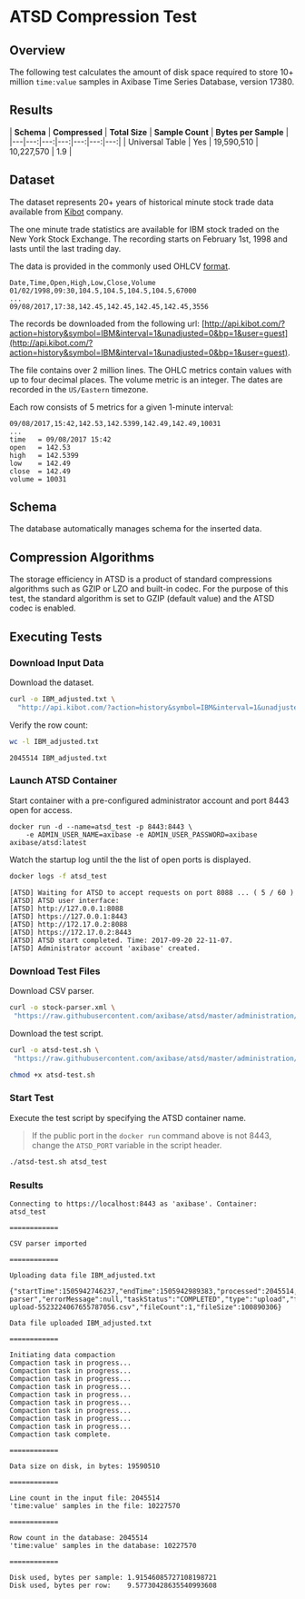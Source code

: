 # ATSD Compression Test

## Overview

The following test calculates the amount of disk space required to store 10+ million `time:value` samples in Axibase Time Series Database, version 17380. 

## Results

| **Schema** | **Compressed** | **Total Size** | **Sample Count** | **Bytes per Sample** |
|---|---:|---:|---:|---:|---:|---:|
| Universal Table | Yes | 19,590,510 | 10,227,570 | 1.9 |

## Dataset

The dataset represents 20+ years of historical minute stock trade data available from [Kibot](http://www.kibot.com/buy.aspx) company.

The one minute trade statistics are available for IBM stock traded on the New York Stock Exchange. The recording starts on February 1st, 1998 and lasts until the last trading day. 

The data is provided in the commonly used OHLCV [format](http://www.kibot.com/support.aspx#data_format).

```csv
Date,Time,Open,High,Low,Close,Volume
01/02/1998,09:30,104.5,104.5,104.5,104.5,67000
...
09/08/2017,17:38,142.45,142.45,142.45,142.45,3556
```

The records be downloaded from the following url: [http://api.kibot.com/?action=history&symbol=IBM&interval=1&unadjusted=0&bp=1&user=guest](http://api.kibot.com/?action=history&symbol=IBM&interval=1&unadjusted=0&bp=1&user=guest).

The file contains over 2 million lines. The OHLC metrics contain values with up to four decimal places. The volume metric is an integer. The dates are recorded in the `US/Eastern` timezone.

Each row consists of 5 metrics for a given 1-minute interval:

```
09/08/2017,15:42,142.53,142.5399,142.49,142.49,10031
...
time   = 09/08/2017 15:42
open   = 142.53
high   = 142.5399
low    = 142.49
close  = 142.49
volume = 10031
```

## Schema

The database automatically manages schema for the inserted data.

## Compression Algorithms

The storage efficiency in ATSD is a product of standard compressions algorithms such as GZIP or LZO and built-in codec. For the purpose of this test, the standard algorithm is set to GZIP (default value) and the ATSD codec is enabled.

## Executing Tests

### Download Input Data

Download the dataset.

```sh
curl -o IBM_adjusted.txt \
  "http://api.kibot.com/?action=history&symbol=IBM&interval=1&unadjusted=0&bp=1&user=guest"
```

Verify the row count:

```sh
wc -l IBM_adjusted.txt
```

```
2045514 IBM_adjusted.txt
```

### Launch ATSD Container

Start container with a pre-configured administrator account and port 8443 open for access.

```properties
docker run -d --name=atsd_test -p 8443:8443 \
    -e ADMIN_USER_NAME=axibase -e ADMIN_USER_PASSWORD=axibase axibase/atsd:latest
```

Watch the startup log until the the list of open ports is displayed.

```sh
docker logs -f atsd_test
```

```
[ATSD] Waiting for ATSD to accept requests on port 8088 ... ( 5 / 60 )
[ATSD] ATSD user interface:
[ATSD] http://127.0.0.1:8088
[ATSD] https://127.0.0.1:8443
[ATSD] http://172.17.0.2:8088
[ATSD] https://172.17.0.2:8443
[ATSD] ATSD start completed. Time: 2017-09-20 22-11-07.
[ATSD] Administrator account 'axibase' created.
```

### Download Test Files

Download CSV parser.

```sh
curl -o stock-parser.xml \
 "https://raw.githubusercontent.com/axibase/atsd/master/administration/compaction/stock-parser.xml
```

Download the test script.

```sh
curl -o atsd-test.sh \
 "https://raw.githubusercontent.com/axibase/atsd/master/administration/compaction/atsd-test.sh
```

```sh
chmod +x atsd-test.sh
```

### Start Test

Execute the test script by specifying the ATSD container name. 

> If the public port in the `docker run` command above is not 8443, change the `ATSD_PORT` variable in the script header.

```sh
./atsd-test.sh atsd_test
```

### Results

```
Connecting to https://localhost:8443 as 'axibase'. Container: atsd_test

============

CSV parser imported

============

Uploading data file IBM_adjusted.txt

{"startTime":1505942746237,"endTime":1505942989383,"processed":2045514,"source":"172.17.0.1","parser":"stock-parser","errorMessage":null,"taskStatus":"COMPLETED","type":"upload","fileName":"csv-upload-5523224067655787056.csv","fileCount":1,"fileSize":100890306}

Data file uploaded IBM_adjusted.txt

============

Initiating data compaction
Compaction task in progress...
Compaction task in progress...
Compaction task in progress...
Compaction task in progress...
Compaction task in progress...
Compaction task in progress...
Compaction task in progress...
Compaction task in progress...
Compaction task in progress...
Compaction task complete.

============

Data size on disk, in bytes: 19590510

============

Line count in the input file: 2045514
'time:value' samples in the file: 10227570

============

Row count in the database: 2045514
'time:value' samples in the database: 10227570

============

Disk used, bytes per sample: 1.91546085727108198721
Disk used, bytes per row:    9.57730428635540993608
```
